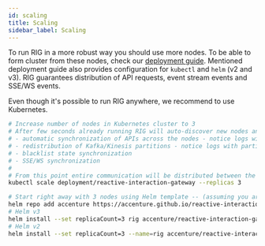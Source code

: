 ```yaml
---
id: scaling
title: Scaling
sidebar_label: Scaling
---
```


To run RIG in a more robust way you should use more nodes. To be able to form cluster from these nodes, check our [deployment guide](https://github.com/Accenture/reactive-interaction-gateway/tree/master/deployment). Mentioned deployment guide also provides configuration for `kubectl` and `helm` (v2 and v3). RIG guarantees distribution of API requests, event stream events and SSE/WS events.

Even though it's possible to run RIG anywhere, we recommend to use Kubernetes.

```bash
# Increase number of nodes in Kubernetes cluster to 3
# After few seconds already running RIG will auto-discover new nodes and form the cluster, this means:
# - automatic synchronization of APIs across the nodes - notice logs with API synchronization
# - redistribution of Kafka/Kinesis partitions - notice logs with partitions re-balancing
# - blacklist state synchronization
# - SSE/WS synchronization
#
# From this point entire communication will be distributed between the nodes
kubectl scale deployment/reactive-interaction-gateway --replicas 3

# Start right away with 3 nodes using Helm template -- (assuming you are in the deployment directory)
helm repo add accenture https://accenture.github.io/reactive-interaction-gateway
# Helm v3
helm install --set replicaCount=3 rig accenture/reactive-interaction-gateway
# Helm v2
helm install --set replicaCount=3 --name=rig accenture/reactive-interaction-gateway
```
